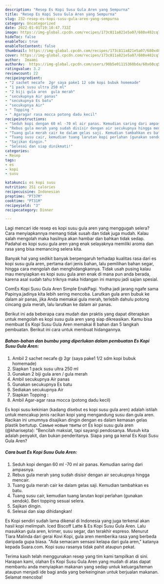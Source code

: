 ```yaml
---
description: "Resep Es Kopi Susu Gula Aren yang Sempurna"
title: "Resep Es Kopi Susu Gula Aren yang Sempurna"
slug: 232-resep-es-kopi-susu-gula-aren-yang-sempurna
category: Uncategorized
date: 2022-01-01T19:10:47.732Z
image: https://img-global.cpcdn.com/recipes/173c811a821e5a07/680x482cq70/es-kopi-susu-gula-aren-foto-resep-utama.jpg
hideToc: false
enableToc: true
enableTocContent: false
thumbnail: https://img-global.cpcdn.com/recipes/173c811a821e5a07/680x482cq70/es-kopi-susu-gula-aren-foto-resep-utama.jpg
cover: https://img-global.cpcdn.com/recipes/173c811a821e5a07/680x482cq70/es-kopi-susu-gula-aren-foto-resep-utama.jpg
author:  Imaami
authorAv:  https://img-global.cpcdn.com/users/90b5e01115360bda/60x60cq50/avatar.jpg
ratingvalue: 3.2
reviewcount: 22
recipeingredient:
- "2 sachet necafe  2gr saya pake1 12 sdm kopi bubuk homemade"
- "1 pack susu ultra 250 ml"
- "2 biji gula aren  gula merah"
- "secukupnya Air panas"
- "secukupnya Es batu"
- "secukupnya Air"
- " Topping "
- " Agaragar rasa mocca potong dadu kecil"
recipeinstructions:
- "Seduh kopi dengan 60 ml -70 ml air panas. Kemudian saring dari ampasnya."
- "Rebus gula merah yang sudah disisir dengan air secukupnya hingga mencair."
- "Tuang gula merah cair ke dalam gelas saji. Kemudian tambahkan es batu."
- "Tuang susu cair, kemudian tuang larutan kopi perlahan (gunakan sendok). Beri topping sesuai selera."
- "Sajikan dingin."
- "Selesai dan siap dinikmati!"
categories:
- Resep
tags:
- es
- kopi
- susu

katakunci: es kopi susu 
nutrition: 251 calories
recipecuisine: Indonesian
preptime: "PT37M"
cooktime: "PT31M"
recipeyield: "3"
recipecategory: Dinner

---
```



Lagi mencari ide resep es kopi susu gula aren yang menggugah selera? Cara menyiapkannya memang tidak susah dan tidak juga mudah. Kalau salah mengolah maka hasilnya akan hambar dan bahkan tidak sedap. Padahal es kopi susu gula aren yang enak selayaknya memiliki aroma dan rasa yang bisa memancing selera kita.


Banyak hal yang sedikit banyak berpengaruh terhadap kualitas rasa dari es kopi susu gula aren, pertama dari jenis bahan, lalu pemilihan bahan segar, hingga cara mengolah dan menghidangkannya. Tidak usah pusing kalau mau menyiapkan es kopi susu gula aren enak di mana pun anda berada, karena asal sudah tahu triknya maka hidangan ini mampu jadi sajian spesial.

ComEs Kopi Susu Gula Aren Simple EnakPagi. Yodha jadi jarang ngafe sama Papinya.jadinya kita lebih sering mencoba. Larutkan gula aren bubuk ke dalam air panas, jika Anda memakai gula merah, terlebih dahulu potong cincang gula merah, lalu larutkan ke dalam air panas.


Berikut ini ada beberapa cara mudah dan praktis yang dapat diterapkan untuk mengolah es kopi susu gula aren yang siap dikreasikan. Kamu bisa membuat Es Kopi Susu Gula Aren memakai 8 bahan dan 5 langkah pembuatan. Berikut ini cara untuk membuat hidangannya.

<!--inarticleads1-->

##### Bahan-bahan dan bumbu yang diperlukan dalam pembuatan Es Kopi Susu Gula Aren:

1. Ambil 2 sachet necafe @ 2gr (saya pake1 1/2 sdm kopi bubuk homemade)
1. Siapkan 1 pack susu ultra 250 ml
1. Gunakan 2 biji gula aren / gula merah
1. Ambil secukupnya Air panas
1. Gunakan secukupnya Es batu
1. Sediakan secukupnya Air
1. Siapkan  Topping :
1. Ambil  Agar-agar rasa mocca (potong dadu kecil)


Es kopi susu kekinian (kadang disebut es kopi susu gula aren) adalah istilah untuk mencakup jenis racikan kopi yang mengandung susu dan gula aren. Racikan ini umumnya disajikan dingin dengan es dalam kemasan gelas plastik bertutup. Самые новые твиты от Es kopi susu gula aren (@kharisepta): &#34;Bencilah maksiat, tapi sayangi pendosanya. Musuh kita adalah penyakit, dan bukan penderitanya. Siapa yang ga kenal Es Kopi Susu Gula Aren? 

<!--inarticleads2-->

##### Cara buat Es Kopi Susu Gula Aren:

1. Seduh kopi dengan 60 ml -70 ml air panas. Kemudian saring dari ampasnya.
1. Rebus gula merah yang sudah disisir dengan air secukupnya hingga mencair.
1. Tuang gula merah cair ke dalam gelas saji. Kemudian tambahkan es batu.
1. Tuang susu cair, kemudian tuang larutan kopi perlahan (gunakan sendok). Beri topping sesuai selera.
1. Sajikan dingin.
1. Selesai dan siap dihidangkan!

Es Kopi sendiri sudah lama dikenal di Indonesia yang juga terkenal akan hasil kopi melimpah. Iced Biscoff Latte &amp; Es Kopi Susu Gula Aren. Lalu masukkan gula aren, krimer, susu segar, dan terakhir espreso. Menurut Tiara Malinda dari gerai Kovi Kopi, gula aren memberika rasa yang berbeda daripada gupa biasa. &#34;Ada semacam sensasi kelapa dari gula aren,&#34; katanya kepada Suara.com. Kopi susu rasanya tidak pahit ataupun pekat. 

Terima kasih telah menggunakan resep yang tim kami tampilkan di sini. Harapan kami, olahan Es Kopi Susu Gula Aren yang mudah di atas dapat membantu anda menyiapkan makanan yang sedap untuk keluarga/teman ataupun menjadi ide bagi anda yang berkeinginan untuk berjualan makanan. Selamat mencoba!
